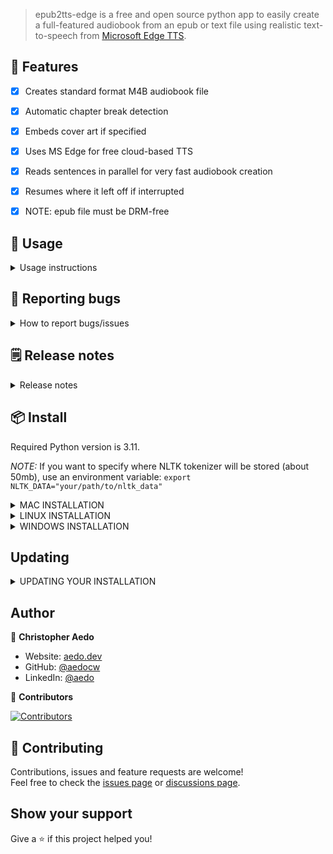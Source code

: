 > epub2tts-edge is a free and open source python app to easily create a full-featured audiobook from an epub or text file using realistic text-to-speech from [Microsoft Edge TTS](https://github.com/rany2/edge-tts/).

## 🚀 Features

- [x] Creates standard format M4B audiobook file
- [x] Automatic chapter break detection
- [x] Embeds cover art if specified
- [x] Uses MS Edge for free cloud-based TTS
- [x] Reads sentences in parallel for very fast audiobook creation
- [x] Resumes where it left off if interrupted
- [x] NOTE: epub file must be DRM-free


## 📖 Usage
<details>
<summary> Usage instructions</summary>

*NOTE:* If you want to specify where NLTK tokenizer will be stored (about 50mb), use an environment variable: `export NLTK_DATA="your/path/to/nltk_data"`

## FIRST - extract epub contents to text and cover image to png:
1. `epub2tts-edge mybook.epub`
2. **edit mybook.txt**, replacing `# Part 1` etc with desired chapter names, and removing front matter like table of contents and anything else you do not want read. **Note:** First two lines can be Title: and Author: to use that in audiobook metadata.

## Read text to audiobook:

* `epub2tts-edge mybook.txt --cover mybook.png`
* Optional: specify a speaker with `--speaker <speaker>`. List available voices with `edge-tts --list-voices`, default speaker is `en-US-AndrewNeural` if `--speaker` is not specified.


## All options
* `-h, --help` - show this help message and exit
* `--speaker SPEAKER` - Speaker to use (example: en-US-EricNeural)
* `--cover image.[jpg|png]` - image to use for cover

</details>

## 🐞 Reporting bugs
<details>
<summary>How to report bugs/issues</summary>

Thank you in advance for reporting any bugs/issues you encounter! If you are having issues, first please [search existing issues](https://github.com/aedocw/epub2tts-edge/issues) to see if anyone else has run into something similar previously.

If you've found something new, please open an issue and be sure to include:
1. The full command you executed
2. The platform (Linux, Windows, OSX, Docker)
3. Your Python version if not using Docker

</details>

## 🗒️ Release notes
<details>
<summary>Release notes </summary>

* 20240627: Added check for NLTK tokenizer, download if not already there
* 20240626: Catch multiple !!! and ??? which chokes Edge TTS
* 20240609: Added progress bar
* 20240502: Added export of cover image
* 20240429: Fixed issues with running on linux
* 20240428: Improved final audio by using flac for intermediate audio files, sounds much better
* 20240412: Initial release

</details>

## 📦 Install

Required Python version is 3.11.

*NOTE:* If you want to specify where NLTK tokenizer will be stored (about 50mb), use an environment variable: `export NLTK_DATA="your/path/to/nltk_data"`

<details>
<summary>MAC INSTALLATION</summary>

This installation requires Python < 3.12 and [Homebrew](https://brew.sh/) (I use homebrew to install espeak, [pyenv](https://stackoverflow.com/questions/36968425/how-can-i-install-multiple-versions-of-python-on-latest-os-x-and-use-them-in-par) and ffmpeg).

```
#install dependencies
brew install espeak pyenv ffmpeg
#install epub2tts-edge
git clone https://github.com/aedocw/epub2tts-edge
cd epub2tts-edge
pyenv install 3.11
pyenv local 3.11
#OPTIONAL - install this in a virtual environment
python -m venv .venv && source .venv/bin/activate
pip install .
```
</details>

<details>
<summary>LINUX INSTALLATION</summary>

These instructions are for Ubuntu 22.04 (20.04 showed some depedency issues), but should work (with appropriate package installer mods) for just about any repo. Ensure you have `ffmpeg` installed before use.

```
#install dependencies
sudo apt install espeak-ng ffmpeg
#clone the repo
git clone https://github.com/aedocw/epub2tts-edge
cd epub2tts-edge
pip install .
```

</details>

<details>
<summary>WINDOWS INSTALLATION</summary>

Runnig epub2tts in WSL2 with Ubuntu 22 is the easiest approach, but these steps should work for running directly in windows.

(TBD)

</details>


## Updating

<details>
<summary>UPDATING YOUR INSTALLATION</summary>

1. cd to repo directory
2. `git pull`
3. Activate virtual environment you installed epub2tts in if you installed in a virtual environment
4. `pip install . --upgrade`
</details>


## Author

👤 **Christopher Aedo**

- Website: [aedo.dev](https://aedo.dev)
- GitHub: [@aedocw](https://github.com/aedocw)
- LinkedIn: [@aedo](https://linkedin.com/in/aedo)

👥 **Contributors**

[![Contributors](https://contrib.rocks/image?repo=aedocw/epub2tts-edge)](https://github.com/aedocw/epub2tts-edge/graphs/contributors)

## 🤝 Contributing

Contributions, issues and feature requests are welcome!\
Feel free to check the [issues page](https://github.com/aedocw/epub2tts-edge/issues) or [discussions page](https://github.com/aedocw/epub2tts-edge/discussions).

## Show your support

Give a ⭐️ if this project helped you!
